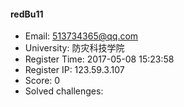 #### redBu11  

* Email: 513734365@qq.com  
* University: 防灾科技学院  
* Register Time: 2017-05-08 15:23:58  
* Register IP: 123.59.3.107  
* Score: 0  
* Solved challenges: 
